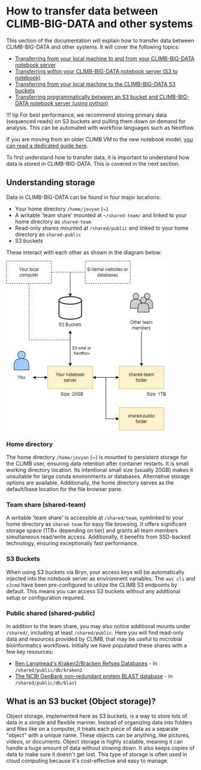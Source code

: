 # How to transfer data between CLIMB-BIG-DATA and other systems

This section of the documentation will explain how to transfer data between CLIMB-BIG-DATA and other systems. It will cover the following topics:

* [Transferring from your local machine to and from your CLIMB-BIG-DATA notebook server](upload-to-notebook.md)
* [Transferring within your CLIMB-BIG-DATA notebook server (S3 to notebook)](fetch-s3-to-notebook.md)
* [Transferring from your local machine to the CLIMB-BIG-DATA S3 buckets](upload-local-to-s3.md)
* [Transferring programmatically between an S3 bucket and CLIMB-BIG-DATA notebook server (using python)](program-s3-fetch.md)

<!-- prettier-ignore -->
!!! tip
    For best performance, we recommend storing primary data (sequenced reads) on S3 buckets and pulling them down on demand for analysis. This can 
    be automated with workflow languages such as Nextflow. 

If you are moving from an older CLIMB VM to the new notebook model, [you can read a dedicated guide here](transfer-from-vm-to-s3.md).

To first understand how to transfer data, it is important to understand how data is stored in CLIMB-BIG-DATA. This is covered in the next section.

## Understanding storage

Data in CLIMB-BIG-DATA can be found in four major locations:

* Your home directory `/home/jovyan` (~)
* A writable 'team share' mounted at `~/shared-team/` and linked to your home directory as `shared-team`
* Read-only shares mounted at `/shared/public` and linked to your home directory as `shared-public`
* S3 buckets

These interact with each other as shown in the diagram below:

![climb-big-data storage](img/climb-storage.drawio.png)

### Home directory

The home directory `/home/jovyan` (~) is mounted to persistent storage for the CLIMB user, ensuring data retention after container restarts. It is small working directory location. Its intentional small size (usually 20GB) makes it unsuitable for large conda environments or databases. Alternative storage options are available. Additionally, the home directory serves as the default/base location for the file browser pane.

### Team share (shared-team)

A writable 'team share' is accessible at `/shared/team`, symlinked to your home directory as `shared-team` for easy file browsing. It offers significant storage space (1TB+ depending on tier) and grants all team members simultaneous read/write access. Additionally, it benefits from SSD-backed technology, ensuring exceptionally fast performance.

### S3 Buckets

When using S3 buckets via Bryn, your access keys will be automatically injected into the notebook server as environment variables. The `aws cli` and `s3cmd` have been pre-configured to utilize the CLIMB S3 endpoints by default. This means you can access S3 buckets without any additional setup or configuration required.

###  Public shared (shared-public)

In addition to the team share, you may also notice additional mounts under `/shared/`, including at least `/shared/public`. Here you will find read-only data and resources provided by CLIMB, that may be useful to microbial bioinformatics workflows. Initially we have populated these shares with a few key resources:

- [Ben Langmead's Kraken2/Bracken Refseq Databases](https://benlangmead.github.io/aws-indexes/k2) - in `/shared/public/db/kraken2`
- [The NCBI GenBank non-redundant protein BLAST database](https://ftp.ncbi.nlm.nih.gov/blast/db/) - in `/shared/public/db/blast`

## What is an S3 bucket (Object storage)?

Object storage, implemented here as S3 buckets, is a way to store lots of data in a simple and flexible manner. Instead of organizing data into folders and files like on a computer, it treats each piece of data as a separate "object" with a unique name. These objects can be anything, like pictures, videos, or documents. Object storage is highly scalable, meaning it can handle a huge amount of data without slowing down. It also keeps copies of data to make sure it doesn't get lost. This type of storage is often used in cloud computing because it's cost-effective and easy to manage.

